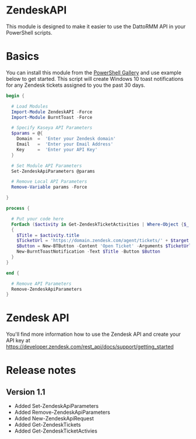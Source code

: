 # ZendeskAPI
This module is designed to make it easier to use the DattoRMM API in your PowerShell scripts.

# Basics

You can install this module from the [PowerShell Gallery](https://www.powershellgallery.com/packages/ZendeskAPI/1.0) and use example below to get started. This script will create Windows 10 toast notifications for any Zendesk tickets assigned to you the past 30 days.

```powershell
begin {

  # Load Modules
  Import-Module ZendeskAPI -Force
  Import-Module BurntToast -Force

  # Specify Kaseya API Parameters
  $params = @{
    Domain  =  'Enter your Zendesk domain'
    Email   =  'Enter your Email Address'
    Key     =  'Enter your API Key'
  }

  # Set Module API Parameters
  Set-ZendeskApiParameters @params

  # Remove Local API Parameters 
  Remove-Variable params -Force

}

process {

  # Put your code here
  ForEach ($activity in Get-ZendeskTicketActivities | Where-Object {$_.verb -eq 'tickets.assignment'})
  {
    $Title = $activity.title
    $TicketUrl = 'https://domain.zendesk.com/agent/tickets/' + $target.object.ticket.id
    $Button = New-BTButton -Content 'Open Ticket' -Arguments $TicketUrl
    New-BurntToastNotification -Text $Title -Button $Button
  } 
}

end {

  # Remove API Parameters
  Remove-ZendeskApiParameters
}

```

# Zendesk API

You'll find more information how to use the Zendesk API and create your API key at https://developer.zendesk.com/rest_api/docs/support/getting_started

# Release notes

## Version 1.1
- Added Set-ZendeskApiParameters
- Added Remove-ZendeskApiParameters
- Added New-ZendeskApiRequest
- Added Get-ZendeskTickets
- Added Get-ZendeskTicketActivies

